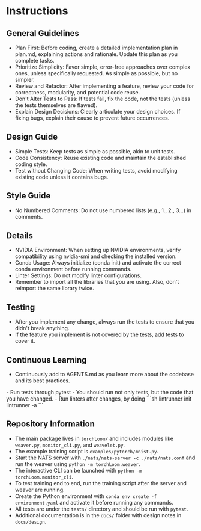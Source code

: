 # Instructions

## General Guidelines
 * Plan First: Before coding, create a detailed implementation plan in plan.md, explaining actions and rationale. Update this plan as you complete tasks.
 * Prioritize Simplicity: Favor simple, error-free approaches over complex ones, unless specifically requested. As simple as possible, but no simpler.
 * Review and Refactor: After implementing a feature, review your code for correctness, modularity, and potential code reuse.
 * Don't Alter Tests to Pass: If tests fail, fix the code, not the tests (unless the tests themselves are flawed).
 * Explain Design Decisions: Clearly articulate your design choices. If fixing bugs, explain their cause to prevent future occurrences.

## Design Guide
 * Simple Tests: Keep tests as simple as possible, akin to unit tests.
 * Code Consistency: Reuse existing code and maintain the established coding style.
 * Test without Changing Code: When writing tests, avoid modifying existing code unless it contains bugs.

## Style Guide
 * No Numbered Comments: Do not use numbered lists (e.g., 1., 2., 3...) in comments.

## Details
 * NVIDIA Environment: When setting up NVIDIA environments, verify compatibility using nvidia-smi and checking the installed version.
 * Conda Usage: Always initialize (conda init) and activate the correct conda environment before running commands.
 * Linter Settings: Do not modify linter configurations.
* Remember to import all the libraries that you are using. Also, don't reimport the same library twice.

## Testing
* After you implement any change, always run the tests to ensure that you didn't break anything.
* If the feature you implement is not covered by the tests, add tests to cover it.

## Continuous Learning

* Continuously add to AGENTS.md as you learn more about the codebase and its best practices.

<Environment Specific Instructions>
- Run tests through pytest
- You should run not only tests, but the code that you have changed.
- Run linters after changes, by doing 
```sh
lintrunner init
lintrunner -a
```

## Repository Information
* The main package lives in `torchLoom/` and includes modules like `weaver.py`,
  `monitor_cli.py`, and `weavelet.py`.
* The example training script is `examples/pytorch/mnist.py`.
* Start the NATS server with `./nats/nats-server -c ./nats/nats.conf` and run
  the weaver using `python -m torchLoom.weaver`.
* The interactive CLI can be launched with `python -m torchLoom.monitor_cli`.
* To test training end to end, run the training script after the server and
  weaver are running.
* Create the Python environment with `conda env create -f environment.yaml` and
  activate it before running any commands.
* All tests are under the `tests/` directory and should be run with `pytest`.
* Additional documentation is in the `docs/` folder with design notes in
  `docs/design`.
